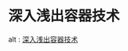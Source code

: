 # 深入浅出容器技术

<object data="https://cdn.mazhen.tech/images/202209241626966.pdf" type="application/pdf" width="800" height="600">
  alt : <a href="https://cdn.mazhen.tech/images/202209241626966.pdf">深入浅出容器技术</a>
</object>

